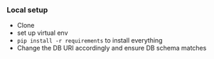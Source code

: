 ### Local setup
 - Clone 
 -  set up virtual env 
 - `pip install -r requirements` to install everything
 - Change the DB URI accordingly and ensure DB schema matches
